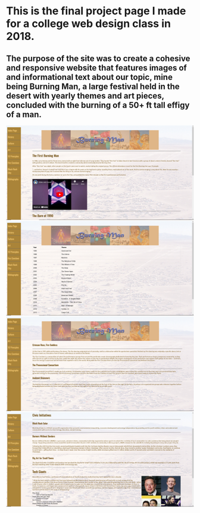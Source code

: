 # This is the final project page I made for a college web design class in 2018. 
## The purpose of the site was to create a cohesive and responsive website that features images of and informational text about our topic, mine being Burning Man, a large festival held in the desert with yearly themes and art pieces, concluded with the burning of a 50+ ft tall effigy of a man.

![Image](images/Screenshot1.png)
![Image](images/ssindex.png)
![Image](images/ssconclave.png)
![Image](images/ssculture.png)
